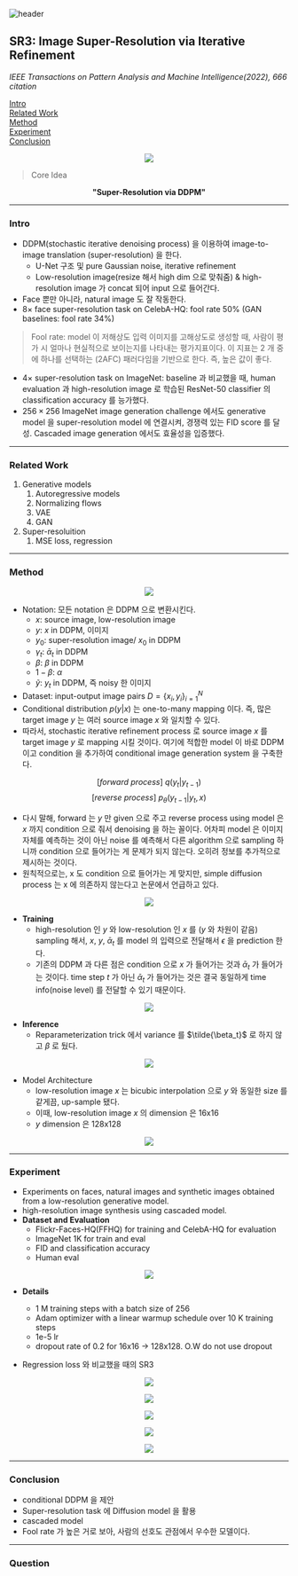 ![header](https://capsule-render.vercel.app/api?type=waving&color=auto&height=80&section=header&text=Welcome%20Paper%20Review&fontSize=50)


## SR3: Image Super-Resolution via Iterative Refinement
*IEEE Transactions on Pattern Analysis and Machine Intelligence(2022), 666 citation*

[Intro](#intro)</br>
[Related Work](#related-work)</br>
[Method](#method)</br>
[Experiment](#experiment)</br>
[Conclusion](#conclusion)</br>

<p align="center">
<img src='./img1.png'>
</p>

> Core Idea
<div align=center>
<strong>"Super-Resolution via DDPM"</strong></br>
</div>

***

### <strong>Intro</strong>
- DDPM(stochastic iterative denoising process) 을 이용하여 image-to-image translation (super-resolution) 을 한다. 
  - U-Net 구조 및 pure Gaussian noise, iterative refinement
  - Low-resolution image(resize 해서 high dim 으로 맞춰줌) & high-resolution image 가 concat 되어 input 으로 들어간다. 
- Face 뿐만 아니라, natural image 도 잘 작동한다.
- $8 \times$ face super-resolution task on CelebA-HQ: fool rate $50\%$ (GAN baselines: fool rate $34\%$)
> Fool rate: model 이 저해상도 입력 이미지를 고해상도로 생성할 때, 사람이 평가 시 얼마나 현실적으로 보이는지를 나타내는 평가지표이다. 이 지표는 2 개 중에 하나를 선택하는 (2AFC) 패러다임을 기반으로 한다. 즉, 높은 값이 좋다.
- $4 \times$ super-resolution task on ImageNet: baseline 과 비교했을 때, human evaluation 과 high-resolution image 로 학습된 ResNet-50 classifier 의 classification accuracy 를 능가했다. 
- $256 \times 256$ ImageNet image generation challenge 에서도 generative model 을 super-resolution model 에 연결시켜, 경쟁력 있는 FID score 를 달성.  Cascaded image generation 에서도 효율성을 입증했다. 

***

### <strong>Related Work</strong>
1. Generative models
   1. Autoregressive models
   2. Normalizing flows
   3. VAE
   4. GAN
2. Super-resoluition 
   1. MSE loss, regression


***

### <strong>Method</strong>

<p align="center">
<img src='./img2.png'>
</p>

- Notation: 모든 notation 은 DDPM 으로 변환시킨다. 
  - $x$: source image, low-resolution image
  - $y$: $x$ in DDPM, 이미지
  - $y_0$: super-resolution image/ $x_0$ in DDPM  
  - $\gamma_t$: $\bar\alpha_t$ in DDPM
  - $\beta$: $\beta$ in DDPM
  - $1- \beta$: $\alpha$ 
  - $\tilde{y}$: $y_t$ in DDPM, 즉 noisy 한 이미지
- Dataset: input-output image pairs $D=\{x_i, y_i \}_{i=1}^{N}$
- Conditional distribution $p(y|x)$ 는 one-to-many mapping 이다. 즉, 많은 target image $y$ 는 여러 source image $x$ 와 일치할 수 있다.  
- 따라서, stochastic iterative refinement process 로 source image $x$ 를 target image $y$ 로 mapping 시킬 것이다. 여기에 적합한 model 이 바로 DDPM 이고 condition 을 추가하여 conditional image generation system 을 구축한다. 

$$ [forward \ process] \ q(y_t|y_{t-1}) $$
$$ [reverse \ process] \ p_\theta(y_{t-1}|y_t, x) $$

- 다시 말해, forward 는 $y$ 만 given 으로 주고 reverse process using model 은 $x$ 까지 condition 으로 줘서 denoising 을 하는 꼴이다. 어차피 model 은 이미지 자체를 예측하는 것이 아닌 noise 를 예측해서 다른 algorithm 으로 sampling 하니까 condition 으로 들어가는 게 문제가 되지 않는다. 오히려 정보를 추가적으로 제시하는 것이다.
- 원칙적으로는, x 도 condition 으로 들어가는 게 맞지만, simple diffusion process 는 x 에 의존하지 않는다고 논문에서 언급하고 있다.
  
<p align="center">
<img src='./img3.png'>
</p>

- **Training**
  - high-resolution 인 $y$ 와 low-resolution 인 $x$ 를 ($y$ 와 차원이 같음) sampling 해서, $x$, $y$, $\bar\alpha_t$ 를 model 의 입력으로 전달해서 $\epsilon$ 을 prediction 한다. 
  - 기존의 DDPM 과 다른 점은 condition 으로 $x$ 가 들어가는 것과 $\bar\alpha_t$ 가 들어가는 것이다. time step $t$ 가 아닌 $\bar\alpha_t$ 가 들어가는 것은 결국 동일하게 time info(noise level) 를 전달할 수 있기 때문이다. 

<p align="center">
<img src='./img4.png'>
</p>

- **Inference**
  - Reparameterization trick 에서 variance 를 $\tilde{\beta_t}$ 로 하지 않고 $\beta$ 로 뒀다.
   
<p align="center">
<img src='./img5.png'>
</p>

- Model Architecture
  - low-resolution image $x$ 는 bicubic interpolation 으로 $y$ 와 동일한 size 를 같게끔, up-sample 됐다.
  - 이때, low-resolution image $x$ 의 dimension 은 16x16
  - $y$ dimension 은 128x128
<p align="center">
<img src='./img6.png'>
</p>


***

### <strong>Experiment</strong>
- Experiments on faces, natural images and synthetic images obtained from a low-resolution generative model.
- high-resolution image synthesis using cascaded model.
- **Dataset and Evaluation**
  - Flickr-Faces-HQ(FFHQ) for training and CelebA-HQ for evaluation
  - ImageNet 1K for train and eval
  - FID and classification accuracy
  - Human eval
  
<p align="center">
<img src='./img7.png'>
</p>

- **Details**
  - 1 M training steps with a batch size of 256
  - Adam optimizer with a linear warmup schedule over 10 K training steps
  - 1e-5 lr 
  - dropout rate of 0.2 for 16x16 -> 128x128. O.W do not use dropout

- Regression loss 와 비교했을 때의 SR3

<p align="center">
<img src='./img8.png'>
</p>

<p align="center">
<img src='./img9.png'>
</p>

<p align="center">
<img src='./img10.png'>
</p>

<p align="center">
<img src='./img11.png'>
</p>

<p align="center">
<img src='./img12.png'></p>

***

### <strong>Conclusion</strong>
- conditional DDPM 을 제안
- Super-resolution task 에 Diffusion model 을 활용
- cascaded model
- Fool rate 가 높은 거로 보아, 사람의 선호도 관점에서 우수한 모델이다. 

***

### <strong>Question</strong>


